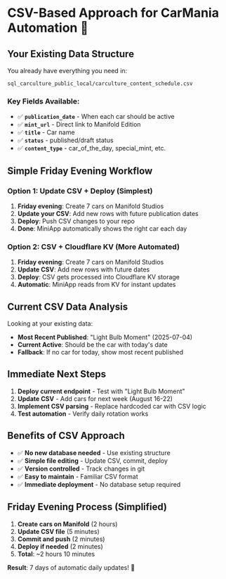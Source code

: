 # CSV-Based Approach for CarMania Automation 🚗

## **Your Existing Data Structure**

You already have everything you need in:
```
sql_carculture_public_local/carculture_content_schedule.csv
```

### **Key Fields Available:**
- ✅ **`publication_date`** - When each car should be active
- ✅ **`mint_url`** - Direct link to Manifold Edition
- ✅ **`title`** - Car name
- ✅ **`status`** - published/draft status
- ✅ **`content_type`** - car_of_the_day, special_mint, etc.

## **Simple Friday Evening Workflow**

### **Option 1: Update CSV + Deploy (Simplest)**
1. **Friday evening**: Create 7 cars on Manifold Studios
2. **Update your CSV**: Add new rows with future publication dates
3. **Deploy**: Push CSV changes to your repo
4. **Done**: MiniApp automatically shows the right car each day

### **Option 2: CSV + Cloudflare KV (More Automated)**
1. **Friday evening**: Create 7 cars on Manifold Studios
2. **Update CSV**: Add new rows with future dates
3. **Deploy**: CSV gets processed into Cloudflare KV storage
4. **Automatic**: MiniApp reads from KV for instant updates

## **Current CSV Data Analysis**

Looking at your existing data:
- **Most Recent Published**: "Light Bulb Moment" (2025-07-04)
- **Current Active**: Should be the car with today's date
- **Fallback**: If no car for today, show most recent published

## **Immediate Next Steps**

1. **Deploy current endpoint** - Test with "Light Bulb Moment"
2. **Update CSV** - Add cars for next week (August 16-22)
3. **Implement CSV parsing** - Replace hardcoded car with CSV logic
4. **Test automation** - Verify daily rotation works

## **Benefits of CSV Approach**

- ✅ **No new database needed** - Use existing structure
- ✅ **Simple file editing** - Update CSV, commit, deploy
- ✅ **Version controlled** - Track changes in git
- ✅ **Easy to maintain** - Familiar CSV format
- ✅ **Immediate deployment** - No database setup required

## **Friday Evening Process (Simplified)**

1. **Create cars on Manifold** (2 hours)
2. **Update CSV file** (5 minutes)
3. **Commit and push** (2 minutes)
4. **Deploy if needed** (2 minutes)
5. **Total**: ~2 hours 10 minutes

**Result**: 7 days of automatic daily updates! 🎯
